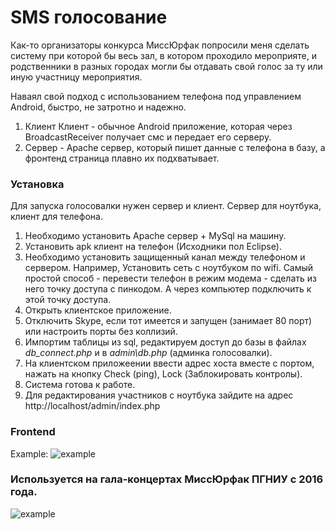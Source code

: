 # SMS голосование

Как-то организаторы конкурса МиссЮрфак попросили меня сделать систему при которой бы весь зал, в котором проходило мероприяте, и родственники в разных городах могли бы отдавать свой голос за ту или иную участницу мероприятия.

Наваял свой подход с использованием телефона под управлением Android, быстро, не затротно и надежно.

1) Клиент
Клиент - обычное Android приложение, которая через BroadcastReceiver получает смс и передает его серверу.
3) Сервер - Apache сервер, который пишет данные с телефона в базу, а фронтенд страница плавно их подхватывает.

### Установка
Для запуска голосовалки нужен сервер и клиент. Сервер для ноутбука, клиент для телефона. 
1) Необходимо установить Apache сервер + MySql на машину.
2) Установить apk клиент на телефон (Исходники пол Eclipse).
3) Необходимо установить защищенный канал между телефоном и сервером. Например, Установить сеть с ноутбуком по wifi. Самый простой способ  - перевести телефон в режим модема - сделать из него точку доступа с пинкодом. А через компьютер подключить к этой точку доступа.
4) Открыть клиентское приложение.
5) Отключить Skype, если тот имеется и запущен (занимает 80 порт) или настроить порты без коллизий.
6) Импортим таблицы из sql, редактируем доступ до базы в файлах *db_connect.php* и в *admin\db.php* (админка голосовалки).
7) На клиентском приложеении ввести адрес хоста вместе с портом, нажать на кнопку Check (ping), Lock (Заблокировать контролы).
8) Система готова к работе.
9) Для редактирования участников с ноутбука зайдите на адрес http://localhost/admin/index.php

### Frontend

Example:
![example](https://pp.userapi.com/c626625/v626625684/27ff/KvC2aAhZXHo.jpg)

### Используется на гала-концертах МиссЮрфак ПГНИУ с 2016 года.
![example](https://pp.userapi.com/c845522/v845522161/22806/Rau13d4P1W4.jpg)
